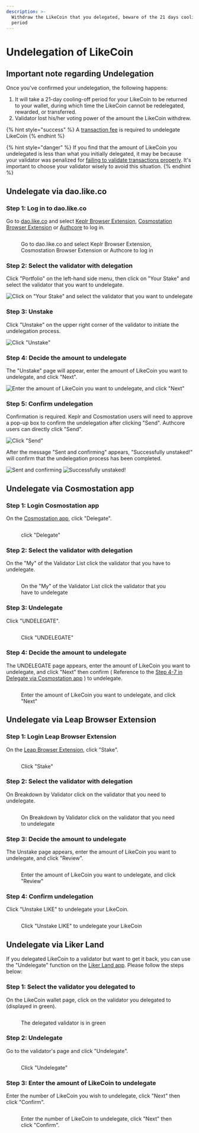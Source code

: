 ```yaml
---
description: >-
  Withdraw the LikeCoin that you delegated, beware of the 21 days cooling-off
  period
---
```


# Undelegation of LikeCoin

## Important note **regarding Undelegation**

Once you've confirmed your undelegation, the following happens:

1. It will take a 21-day cooling-off period for your LikeCoin to be returned to your wallet, during which time the LikeCoin cannot be redelegated, rewarded, or transferred.
2. Validator lost his/her voting power of the amount the LikeCoin withdrew.

{% hint style="success" %}
A [transaction fee](../wallet/transaction-fee.md) is required to undelegate LikeCoin
{% endhint %}

{% hint style="danger" %}
If you find that the amount of LikeCoin you undelegated is less than what you initially delegated, it may be because your validator was penalized for [failing to validate transactions properly](../../user-guide/background.md#9e68). It's important to choose your validator wisely to avoid this situation.
{% endhint %}

## **Undelegate via dao.like.co**

### Step 1: Log in to dao.like.co

Go to [dao.like.co](https://dao.like.co/) and select [Keplr Browser Extension](../wallet/keplr/), [Cosmostation Browser Extension](../wallet/cosmostation/) or [Authcore](../../user-guide/liker-id/register/) to log in.

<figure><img src="../../.gitbook/assets/Civic Liker Web 3-01.png" alt=""><figcaption><p>Go to dao.like.co and select Keplr Browser Extension, Cosmostation Browser Extension or Authcore to log in</p></figcaption></figure>

### **Step 2: Select the validator with delegation**

Click "Portfolio" on the left-hand side menu, then click on "Your Stake" and select the validator that you want to undelegate.

![Click on "Your Stake" and select the validator that you want to undelegate](<../../.gitbook/assets/dao.like.co unstake 01.png>)

### **Step 3: Unstake**

Click "Unstake" on the upper right corner of the validator to initiate the undelegation process.

![Click "Unstake"](<../../.gitbook/assets/dao.like.co unstake 02.png>)

### Step 4: Decide the amount to undelegate

The "Unstake" page will appear, enter the amount of LikeCoin you want to undelegate, and click "Next".

![Enter the amount of LikeCoin you want to undelegate, and click "Next"](<../../.gitbook/assets/dao.like.co unstake 03.png>)

### Step 5: Confirm undelegation

Confirmation is required. Keplr and Cosmostation users will need to approve a pop-up box to confirm the undelegation after clicking "Send". Authcore users can directly click "Send".

![Click "Send"](<../../.gitbook/assets/dao.like.co unstake 04.png>)

After the message "Sent and confirming" appears, "Successfully unstaked!" will confirm that the undelegation process has been completed.

![Sent and confirming](<../../.gitbook/assets/dao.like.co unstake 05.png>) ![Successfully unstaked!](<../../.gitbook/assets/dao.like.co unstake 06.png>)

## **Undelegate via Cosmostation app**

### Step 1: Login Cosmostation app

On the [Cosmostation app](../wallet/cosmostation-app/), click "Delegate".

<figure><img src="../../.gitbook/assets/Cosmostation mobile delegate 1.png" alt=""><figcaption><p>click "Delegate"</p></figcaption></figure>

### Step 2: Select the validator with delegation

On the "My" of the Validator List click the validator that you have to undelegate.

<figure><img src="../../.gitbook/assets/Cosmostation mobile undelegate 1.png" alt=""><figcaption><p>On the "My" of the Validator List click the validator that you have to undelegate</p></figcaption></figure>

### Step 3: Undelegate

Click "UNDELEGATE".

<figure><img src="../../.gitbook/assets/Cosmostation mobile undelegate 2.png" alt=""><figcaption><p>Click "UNDELEGATE"</p></figcaption></figure>

### Step 4: Decide the amount to undelegate

The UNDELEGATE page appears, enter the amount of LikeCoin you want to undelegate, and click "Next" then confirm ( Reference to the [Step 4-7 in Delegate via Cosmostation app](delegation-of-likecoin.md#step-4-decide-the-amount-to-delegate-1) ) to undelegate.

<figure><img src="../../.gitbook/assets/Cosmostation mobile undelegate 3.png" alt=""><figcaption><p>Enter the amount of LikeCoin you want to undelegate, and click "Next"</p></figcaption></figure>

## Undelegate via Leap Browser Extension

### Step 1: Login Leap Browser Extension

On the [Leap Browser Extension](../wallet/leap/), click "Stake".

<figure><img src="../../.gitbook/assets/leap delegate 1.png" alt=""><figcaption><p>Click "Stake"</p></figcaption></figure>

### Step 2: Select the validator with delegation

On Breakdown by Validator click on the validator that you need to undelegate.

<figure><img src="../../.gitbook/assets/leap redelegate 1.png" alt=""><figcaption><p>On Breakdown by Validator click on the validator that you need to undelegate</p></figcaption></figure>

### Step 3: Decide the amount to undelegate

The Unstake page appears, enter the amount of LikeCoin you want to undelegate, and click "Review".

<figure><img src="../../.gitbook/assets/leap undelegate 1.png" alt=""><figcaption><p>Enter the amount of LikeCoin you want to undelegate, and click "Review"</p></figcaption></figure>

### Step 4: Confirm undelegation

Click "Unstake LIKE" to undelegate your LikeCoin.

<figure><img src="../../.gitbook/assets/leap undelegate 2.png" alt=""><figcaption><p>Click "Unstake LIKE" to undelegate your LikeCoin</p></figcaption></figure>

## **Undelegate via Liker Land**

If you delegated LikeCoin to a validator but want to get it back, you can use the "Undelegate" function on the [Liker Land app](../../user-guide/liker-land/download.md). Please follow the steps below:

### **Step 1:** Select the validator you delegated to

On the LikeCoin wallet page, click on the validator you delegated to (displayed in green).

<figure><img src="../../.gitbook/assets/undelegate 1-en.png" alt=""><figcaption><p>The delegated validator is in green</p></figcaption></figure>

### &#xD;Step 2: Undelegate

Go to the validator's page and click "Undelegate".

<figure><img src="../../.gitbook/assets/undelegate 2-en.png" alt=""><figcaption><p>Click "Undelegate"</p></figcaption></figure>

### &#xD;**Step 3: Enter the amount of LikeCoin to undelegate**

Enter the number of LikeCoin you wish to undelegate, click "Next" then click "Confirm".

<figure><img src="../../.gitbook/assets/undelegate 3-en.png" alt=""><figcaption><p>Enter the number of LikeCoin to undelegate, click "Next" then click "Confirm".</p></figcaption></figure>
